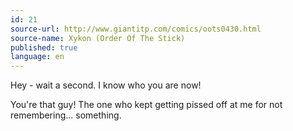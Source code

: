 ```yaml
---
id: 21
source-url: http://www.giantitp.com/comics/oots0430.html
source-name: Xykon (Order Of The Stick)
published: true
language: en
---
```

Hey - wait a second. I know who you are now!

You're that guy! The one who kept getting pissed off at me for not remembering... something.
